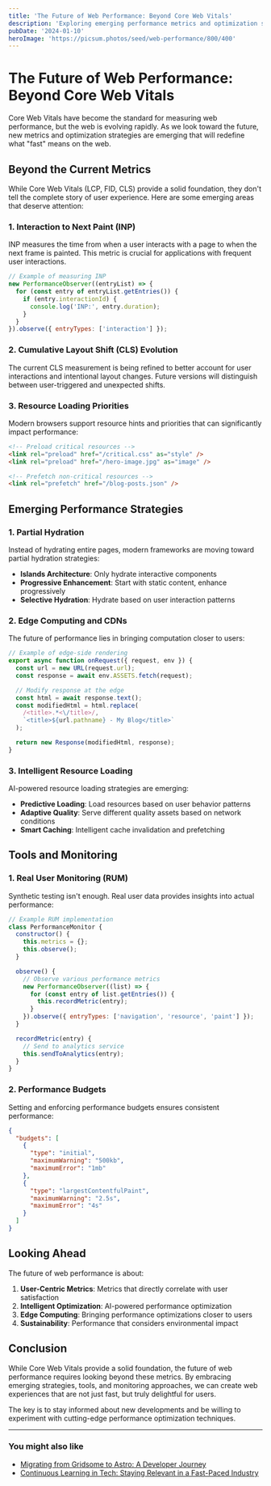 ```yaml
---
title: 'The Future of Web Performance: Beyond Core Web Vitals'
description: 'Exploring emerging performance metrics and optimization strategies that will shape the next generation of web applications.'
pubDate: '2024-01-10'
heroImage: 'https://picsum.photos/seed/web-performance/800/400'
---
```


# The Future of Web Performance: Beyond Core Web Vitals

Core Web Vitals have become the standard for measuring web performance, but the web is evolving rapidly. As we look toward the future, new metrics and optimization strategies are emerging that will redefine what "fast" means on the web.

## Beyond the Current Metrics

While Core Web Vitals (LCP, FID, CLS) provide a solid foundation, they don't tell the complete story of user experience. Here are some emerging areas that deserve attention:

### 1. Interaction to Next Paint (INP)

INP measures the time from when a user interacts with a page to when the next frame is painted. This metric is crucial for applications with frequent user interactions.

```javascript
// Example of measuring INP
new PerformanceObserver((entryList) => {
  for (const entry of entryList.getEntries()) {
    if (entry.interactionId) {
      console.log('INP:', entry.duration);
    }
  }
}).observe({ entryTypes: ['interaction'] });
```

### 2. Cumulative Layout Shift (CLS) Evolution

The current CLS measurement is being refined to better account for user interactions and intentional layout changes. Future versions will distinguish between user-triggered and unexpected shifts.

### 3. Resource Loading Priorities

Modern browsers support resource hints and priorities that can significantly impact performance:

```html
<!-- Preload critical resources -->
<link rel="preload" href="/critical.css" as="style" />
<link rel="preload" href="/hero-image.jpg" as="image" />

<!-- Prefetch non-critical resources -->
<link rel="prefetch" href="/blog-posts.json" />
```

## Emerging Performance Strategies

### 1. Partial Hydration

Instead of hydrating entire pages, modern frameworks are moving toward partial hydration strategies:

- **Islands Architecture**: Only hydrate interactive components
- **Progressive Enhancement**: Start with static content, enhance progressively
- **Selective Hydration**: Hydrate based on user interaction patterns

### 2. Edge Computing and CDNs

The future of performance lies in bringing computation closer to users:

```javascript
// Example of edge-side rendering
export async function onRequest({ request, env }) {
  const url = new URL(request.url);
  const response = await env.ASSETS.fetch(request);

  // Modify response at the edge
  const html = await response.text();
  const modifiedHtml = html.replace(
    /<title>.*<\/title>/,
    `<title>${url.pathname} - My Blog</title>`
  );

  return new Response(modifiedHtml, response);
}
```

### 3. Intelligent Resource Loading

AI-powered resource loading strategies are emerging:

- **Predictive Loading**: Load resources based on user behavior patterns
- **Adaptive Quality**: Serve different quality assets based on network conditions
- **Smart Caching**: Intelligent cache invalidation and prefetching

## Tools and Monitoring

### 1. Real User Monitoring (RUM)

Synthetic testing isn't enough. Real user data provides insights into actual performance:

```javascript
// Example RUM implementation
class PerformanceMonitor {
  constructor() {
    this.metrics = {};
    this.observe();
  }

  observe() {
    // Observe various performance metrics
    new PerformanceObserver((list) => {
      for (const entry of list.getEntries()) {
        this.recordMetric(entry);
      }
    }).observe({ entryTypes: ['navigation', 'resource', 'paint'] });
  }

  recordMetric(entry) {
    // Send to analytics service
    this.sendToAnalytics(entry);
  }
}
```

### 2. Performance Budgets

Setting and enforcing performance budgets ensures consistent performance:

```json
{
  "budgets": [
    {
      "type": "initial",
      "maximumWarning": "500kb",
      "maximumError": "1mb"
    },
    {
      "type": "largestContentfulPaint",
      "maximumWarning": "2.5s",
      "maximumError": "4s"
    }
  ]
}
```

## Looking Ahead

The future of web performance is about:

1. **User-Centric Metrics**: Metrics that directly correlate with user satisfaction
2. **Intelligent Optimization**: AI-powered performance optimization
3. **Edge Computing**: Bringing performance optimizations closer to users
4. **Sustainability**: Performance that considers environmental impact

## Conclusion

While Core Web Vitals provide a solid foundation, the future of web performance requires looking beyond these metrics. By embracing emerging strategies, tools, and monitoring approaches, we can create web experiences that are not just fast, but truly delightful for users.

The key is to stay informed about new developments and be willing to experiment with cutting-edge performance optimization techniques.

---

### You might also like

- [Migrating from Gridsome to Astro: A Developer Journey](/blog/migrating-from-gridsome-to-astro-a-developer-journey)
- [Continuous Learning in Tech: Staying Relevant in a Fast-Paced Industry](/blog/continuous-learning-in-tech-staying-relevant-in-a-fast-paced-industry)
